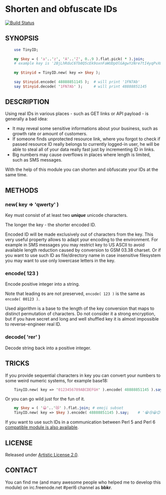 # Shorten and obfuscate IDs

[![Build Status](https://travis-ci.org/bbkr/TinyID.svg?branch=master)](https://travis-ci.org/bbkr/TinyID)

## SYNOPSIS

```perl
    use TinyID;
    
    my $key = ( 'a'..'z', 'A'..'Z', 0..9 ).flat.pick( * ).join;
    # example key is '2BjLhRduC6Tb8Q5cEk9oxnFaWUDpOlGAgwYzNre7tI4yqPvXm0KSV1fJs3ZiHM'
    
    my $tinyid = TinyID.new( key => $key );
    
    say $tinyid.encode( 48888851145 );  # will print '1FN7Ab'
    say $tinyid.decode( '1FN7Ab' );     # will print 48888851145
```

## DESCRIPTION

Using real IDs in various places - such as GET links or API payload - is generally a bad idea:

* It may reveal some sensitive informations about your business, such as growth rate or amount of customers.
* If someone finds unprotected resource link, where you forgot to check if passed resource ID really belongs to currently logged-in user, he will be able to steal all of your data really fast just by incrementing ID in links.
* Big numbers may cause overflows in places where length is limited, such as SMS messages.

With the help of this module you can shorten and obfuscate your IDs at the same time.

## METHODS

### new( key => 'qwerty' )

Key must consist of at least two ***unique*** unicode characters.

The longer the key - the shorter encoded ID.

Encoded ID will be made exclusively out of characters from the key.
This very useful property allows to adapt your encoding to the environment.
For example in SMS messages you may restrict key to US ASCII to avoid available length reduction caused by conversion to GSM 03.38 charset.
Or if you want to use such ID as file/directory name in case insensitive filesystem you may want to use only lowercase letters in the key.

### encode( 123 )

Encode positive integer into a string.

Note that leading `0`s are not preserved, `encode( 123 )` is the same as `encode( 00123 )`.

Used algorithm is a base to the length of the key conversion that maps to distinct permutation of characters.
Do not consider it a strong encryption, but if you have secret and long and well shuffled key it is almost impossible to reverse-engineer real ID.

### decode( 'rer' )

Decode string back into a positive integer.

## TRICKS

If you provide sequential characters in key you can convert your numbers to some weird numeric systems, for example base18:

```perl
    TinyID.new( key => '0123456789ABCDEFGH' ).encode( 48888851145 ).say;    # '47F709HFF'
```

Or you can go wild just for the fun of it.

```perl
    my $key = ( '😀'..'😿' ).flat.join; # emoji subset
    TinyID.new( key => $key ).encode( 48888851145 ).say;    # '😭😢😀😊😫😉'
```

If you want to use such IDs in a communication between Perl 5 and Perl 6
[compatible module is also available](http://search.cpan.org/~bbkr/Integer-Tiny-0.3/lib/Integer/Tiny.pm).

## LICENSE

Released under [Artistic License 2.0](http://www.perlfoundation.org/artistic_license_2_0).

## CONTACT

You can find me (and many awesome people who helped me to develop this module)
on irc.freenode.net #perl6 channel as **bbkr**.
